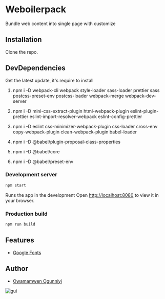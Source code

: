 # Weboilerpack

Bundle web content into single page with customize

## Installation

Clone the repo.

## DevDependencies

Get the latest update, it's require to install

1. npm i -D webpack-cli webpack style-loader sass-loader prettier sass postcss-preset-env postcss-loader webpack-merge webpack-dev-server

2. npm i -D mini-css-extract-plugin html-webpack-plugin eslint-plugin-prettier eslint-import-resolver-webpack eslint-config-prettier

3. npm i -D eslint css-minimizer-webpack-plugin css-loader cross-env copy-webpack-plugin clean-webpack-plugin babel-loader

4. npm i -D @babel/plugin-proposal-class-properties

5. npm i -D @babel/core

6. npm i -D @babel/preset-env

### Development server

```bash
npm start
```

Runs the app in the development
Open [http://localhost:8080](http://localhost:8080) to view it in your browser.

### Production build

```bash
npm run build
```

## Features

- [Google Fonts](https://fonts.google.com/specimen/Inter)

## Author

- [Owamamwen Ogunniyi](https://owas-resume.web.app)


![gui](https://user-images.githubusercontent.com/24244287/162844847-a7b65c1f-d531-46b2-bed0-f2600baebb51.png)

